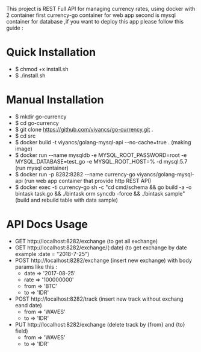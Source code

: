 This project is REST Full API for managing currency rates, using docker with 2 container first currency-go container  for web app second is mysql container for database ,if you want to  deploy this app please follow this guide :

Quick Installation
===========
- $ chmod +x install.sh
- $ ./install.sh

Manual Installation
==========
- $ mkdir go-currency
- $ cd go-currency
- $ git clone https://github.com/viyancs/go-currency.git .
- $ cd src
- $ docker build -t viyancs/golang-mysql-api --no-cache=true . (making image)
- $ docker run --name mysqldb -e MYSQL_ROOT_PASSWORD=root -e MYSQL_DATABASE=test_go -e  MYSQL_ROOT_HOST=% -d mysql:5.7 (run mysql container)
- $ docker run -p 8282:8282 --name currency-go viyancs/golang-mysql-api (run web app container that provide http REST API)
- $ docker exec -ti currency-go sh -c "cd cmd/schema && go build -a -o bintask task.go && ./bintask orm syncdb -force && ./bintask sample" (build and rebuild table with data sample)


API Docs Usage
==========
- GET http://localhost:8282/exchange (to get all exchange)
- GET http://localhost:8282/exchange/(:date) (to get exchange by date example :date = "2018-7-25")
- POST http://localhost:8282/exchange (insert new exchange) with body params like this :
    - date => '2017-08-25'
    - rate => '100000000'
    - from => 'BTC'
    - to   => 'IDR'
- POST http://localhost:8282/track (insert new track without exchang eand date)
    - from => 'WAVES'
    - to   => 'IDR'
- PUT http://localhost:8282/exchange (delete track by {from} and {to} field)
    - from => 'WAVES'
    - to => 'IDR'
